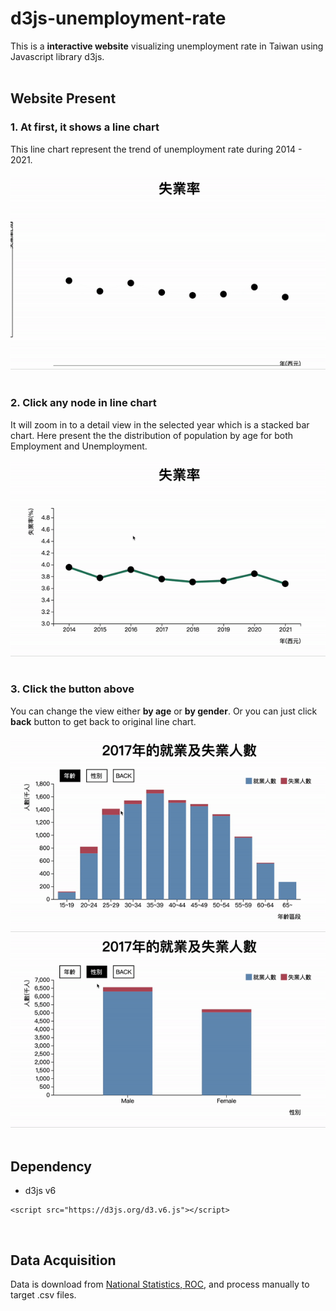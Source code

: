# d3js-unemployment-rate
This is a **interactive website** visualizing unemployment rate in Taiwan using Javascript library d3js.
<br /><br />

## Website Present
### 1. At first, it shows a line chart 
This line chart represent the trend of unemployment rate during 2014 - 2021.<br /><br />
![1](/website-gif/1.gif) 
<br /><br />
### 2.  Click any node in line chart
It will zoom in to a detail view in the selected year which is a stacked bar chart. Here present the the distribution of population by age for both Employment and Unemployment. <br /><br />
![2](/website-gif/2.gif) 
<br /><br />
### 3. Click the button above
You can change the view either **by age** or **by gender**. Or you can just click **back** button to get back to original line chart. 
<br /><br />
![3](/website-gif/3.gif) 
![4](/website-gif/4.gif) 
<br /><br />
## Dependency
* d3js v6
```
<script src="https://d3js.org/d3.v6.js"></script>
```
<br />

## Data Acquisition
Data is download from [National Statistics, ROC](https://www.stat.gov.tw/ct.asp?xItem=37135&ctNode=517&mp=4), and process manually to target .csv files.
